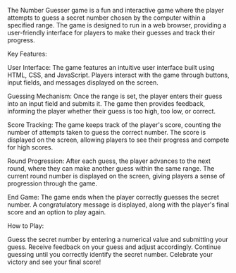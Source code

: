 The Number Guesser game is a fun and interactive game where the player attempts to guess a secret number chosen by the computer within a specified range. The game is designed to run in a web browser, providing a user-friendly interface for players to make their guesses and track their progress.

Key Features:

User Interface: The game features an intuitive user interface built using HTML, CSS, and JavaScript. Players interact with the game through buttons, input fields, and messages displayed on the screen.

Guessing Mechanism: Once the range is set, the player enters their guess into an input field and submits it. The game then provides feedback, informing the player whether their guess is too high, too low, or correct.

Score Tracking: The game keeps track of the player's score, counting the number of attempts taken to guess the correct number. The score is displayed on the screen, allowing players to see their progress and compete for high scores.

Round Progression: After each guess, the player advances to the next round, where they can make another guess within the same range. The current round number is displayed on the screen, giving players a sense of progression through the game.

End Game: The game ends when the player correctly guesses the secret number. A congratulatory message is displayed, along with the player's final score and an option to play again.

How to Play:

Guess the secret number by entering a numerical value and submitting your guess.
Receive feedback on your guess and adjust accordingly.
Continue guessing until you correctly identify the secret number.
Celebrate your victory and see your final score!
